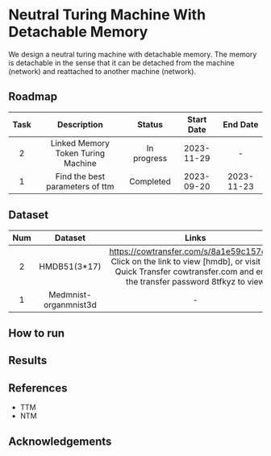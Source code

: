 # Neutral Turing Machine With Detachable Memory

We design a neutral turing machine with detachable memory. The memory is detachable in the sense that it can be detached from the machine (network) and reattached to another machine (network). 


## Roadmap

| Task | Description | Status | Start Date | End Date |
| :---: | :---: | :---: | :---: | :---: |
| 2 | Linked Memory Token Turing Machine | In progress | 2023-11-29 | - |
| 1 | Find the best parameters of ttm | Completed | 2023-09-20 | 2023-11-23 |


## Dataset

| Num | Dataset | Links |
| :---: | :---: | :---: |
| 2 | HMDB51(3*17) | https://cowtransfer.com/s/8a1e59c157c242 Click on the link to view [hmdb], or visit Cow Quick Transfer cowtransfer.com and enter the transfer password 8tfkyz to view |
| 1 | Medmnist-organmnist3d | - |

## How to run

## Results

## References

- TTM
- NTM


## Acknowledgements
